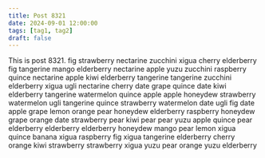 ```yaml
---
title: Post 8321
date: 2024-09-01 12:00:00
tags: [tag1, tag2]
draft: false
---
```

This is post 8321.
fig
strawberry
nectarine
zucchini
xigua
cherry
elderberry
fig
tangerine
mango
elderberry
nectarine
apple
yuzu
zucchini
raspberry
quince
nectarine
apple
kiwi
elderberry
tangerine
tangerine
zucchini
elderberry
xigua
ugli
nectarine
cherry
date
grape
quince
date
kiwi
elderberry
tangerine
watermelon
quince
apple
apple
honeydew
strawberry
watermelon
ugli
tangerine
quince
strawberry
watermelon
date
ugli
fig
date
apple
grape
lemon
orange
pear
honeydew
elderberry
raspberry
honeydew
grape
orange
date
strawberry
pear
kiwi
pear
pear
yuzu
apple
quince
pear
elderberry
elderberry
elderberry
honeydew
mango
pear
lemon
xigua
quince
banana
xigua
raspberry
fig
xigua
tangerine
elderberry
cherry
orange
kiwi
strawberry
strawberry
xigua
yuzu
pear
orange
yuzu
elderberry
